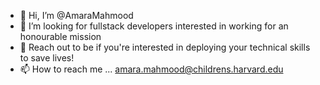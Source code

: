 - 👋 Hi, I’m @AmaraMahmood
- 👀 I’m looking for fullstack developers interested in working for an honourable mission
- 💞️ Reach out to be if you're interested in deploying your technical skills to save lives!
- 📫 How to reach me ... amara.mahmood@childrens.harvard.edu

<!---
AmaraMahmood/AmaraMahmood is a ✨ special ✨ repository because its `README.md` (this file) appears on your GitHub profile.
You can click the Preview link to take a look at your changes.
--->
